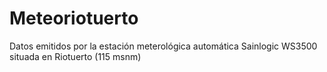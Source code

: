 # Meteoriotuerto
Datos emitidos por la estación meterológica automática Sainlogic WS3500 situada en Riotuerto (115 msnm)
